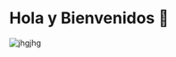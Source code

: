 # Hola y Bienvenidos 👋
![jhgjhg](https://img.freepik.com/vector-premium/art-night-sky-retro-pixel-8bit-juego-fondo-noche_1334819-34751.jpg)
<!--
**EstelaPerdiguero/EstelaPerdiguero** is a ✨ _special_ ✨ repository because its `README.md` (this file) appears on your GitHub profile.

Here are some ideas to get you started:

### Quien Soy ###

- 🌱 I’m currently learning ...
- 👯 I’m looking to collaborate on ...
- 🤔 I’m looking for help with ...
- 💬 Ask me about ...
- 📫 How to reach me: ...
- 😄 Pronouns: ...
- ⚡ Fun fact: ...
-->
